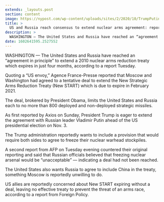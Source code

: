 ```yaml
--- 
extends: _layouts.post 
section: content 
image: https://nypost.com/wp-content/uploads/sites/2/2020/10/TrumpPutin.jpg?quality=90&strip=all&w=1200 
title: > 
  US and Russia reach consensus to extend nuclear arms agreement: report 
description: > 
  WASHINGTON — The United States and Russia have reached an “agreement in principle” to extend a 2010 nuclear arms reduction treaty which expires in just four months, according to a report Tuesday.The deal, brokered by President Obama, limits the United States and Russia each to no more than 800 deployed and non-deployed strategic missiles.The Trump administration reportedly wants to include a provision that would require both sides to agree to freeze their nuclear warhead stockpiles.The United States also wants Russia to agree to include China in the treaty, something Moscow is reportedly unwilling to do.US allies are reportedly concerned about New START expiring without a deal, leaving no effective treaty to prevent the threat of an arms race, according to a report from Foreign Policy. 
date: 1602641595.2527552 
--- 
```

WASHINGTON — The United States and Russia have reached an “agreement in principle” to extend a 2010 nuclear arms reduction treaty which expires in just four months, according to a report Tuesday.

Quoting a “US envoy,” Agence France-Presse reported that Moscow and Washington had agreed to a tentative deal to extend the New Strategic Arms Reduction Treaty (New START) which is due to expire in February 2021.

The deal, brokered by President Obama, limits the United States and Russia each to no more than 800 deployed and non-deployed strategic missiles.

As first reported by Axios on Sunday, President Trump is eager to extend the agreement with Russian leader Vladimir Putin ahead of the US presidential election on Nov. 3.

The Trump administration reportedly wants to include a provision that would require both sides to agree to freeze their nuclear warhead stockpiles.

A second report from AFP on Tuesday evening countered their original reporting and said that Russian officials believed that freezing nuclear arsenal would be “unacceptable” — indicating a deal had not been reached.

The United States also wants Russia to agree to include China in the treaty, something Moscow is reportedly unwilling to do.

US allies are reportedly concerned about New START expiring without a deal, leaving no effective treaty to prevent the threat of an arms race, according to a report from Foreign Policy.